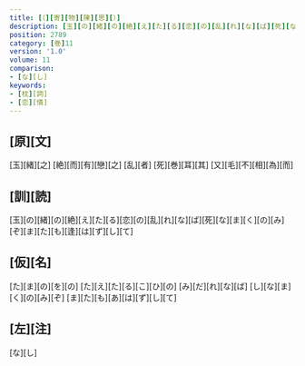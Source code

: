 ```yaml
---
title: [（][寄][物][陳][思][）]
description: [玉][の][緒][の][絶][え][た][る][恋][の][乱][れ][な][ば][死][な][ま][く][の][み][ぞ][ま][た][も][逢][は][ず][し][て]
position: 2789
category: [巻]11
version: '1.0'
volume: 11
comparison:
- [な][し]
keywords:
- [枕][詞]
- [恋][情]
---
```


## [原][文]

[玉][緒][之] [絶][而][有][戀][之] [乱][者] [死][巻][耳][其] [又][毛][不][相][為][而]

## [訓][読]

[玉][の][緒][の][絶][え][た][る][恋][の][乱][れ][な][ば][死][な][ま][く][の][み][ぞ][ま][た][も][逢][は][ず][し][て]

## [仮][名]

[た][ま][の][を][の] [た][え][た][る][こ][ひ][の] [み][だ][れ][な][ば] [し][な][ま][く][の][み][ぞ] [ま][た][も][あ][は][ず][し][て]

## [左][注]

[な][し]
